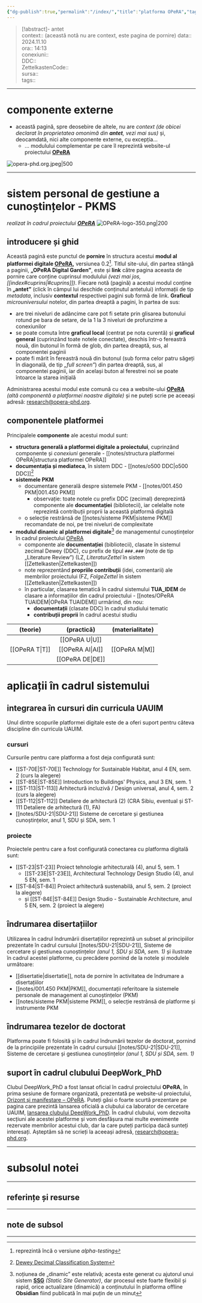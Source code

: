 ```yaml
---
{"dg-publish":true,"permalink":"/index/","title":"platforma OPeRA","tags":["gardenEntry"],"created":"2025-01-23T15:11:47.734+02:00","updated":"2025-01-25T15:49:48.486+02:00"}
---
```


> [!abstract]- antet  
> context:: (această notă nu are context, este pagina de pornire)
> data:: 2024.11.10  
> ora:: 14:13  
> conexiuni::  
> DDC::  
> ZettelkastenCode::  
> sursa::  
> tags::  


---

# componente externe
- această pagină, spre deosebire de altele, nu are *context* *(de obicei declarat în proprietatea omonimă din **antet**, vezi mai sus)* și, deocamdată, nici alte componente externe, cu excepția...
	- ... modulului complementar pe care îl reprezintă website-ul proiectului **[OPeRA](https://opera-phd.org/)**

![opera-phd.org.jpeg|500](/img/user/media/opera-phd.org.jpeg)

---

# sistem personal de gestiune a cunoștințelor - PKMS
*realizat în cadrul proiectului [**OPeRA**](https://opera-phd.org/)*
![OPeRA-logo-350.png|200](/img/user/media/OPeRA-logo-350.png)
## introducere și ghid
Această pagină este punctul de **pornire** în structura acestui **modul al platformei digitale [OPeRA](https://opera-phd.org/),** versiunea 0.2[^1].
Titlul site-ului, din partea stângă a paginii, **„OPeRA Digital Garden”**, este și **link** către pagina aceasta de pornire care conține cuprinsul modulului *(vezi mai jos, [[index#cuprins\|#cuprins]])*.
Fiecare notă (pagină) a acestui modul conține în **„antet”** (click în câmpul lui deschide conținutul antetului) informații de tip *metadata*, inclusiv **contextul** respectivei pagini sub formă de link.
**Graficul** *microuniversului* notelor, din partea dreaptă a pagini, în partea de sus:
- are trei niveluri de adâncime care pot fi setate prin glisarea butonului rotund pe bara de setare, de la 1 la 3 niveluri de profunzime a conexiunilor
- se poate comuta între **graficul local** (centrat pe nota curentă) și **graficul general** (cuprinzând toate notele conectate), deschis într-o fereastră nouă, din butonul în formă de glob, din partea dreaptă, sus, al componentei paginii
- poate fi mărit în fereastră nouă din butonul (sub forma celor patru săgeți în diagonală, de tip *„full screen”*) din partea dreaptă, sus, al componentei paginii, iar din același buton al ferestrei noi se poate întoarce la starea inițială

Administrarea acestui modul este comună cu cea a website-ului **[OPeRA](https://opera-phd.org/)** *(altă componentă a platformei noastre digitale)* și ne puteți scrie pe aceeași adresă: research@opera-phd.org.

## componentele platformei
Principalele **componente** ale acestui modul sunt:
- **structura generală a platformei digitale a proiectului**, cuprinzând componente și *conexiuni* generale - [[notes/structura platformei OPeRA\|structura platformei OPeRA]]
- **documentația și mediateca**, în sistem DDC - [[notes/o500 DDC\|o500 DDC]][^2]
- **sistemele PKM**
	- documentare generală despre sistemele PKM - [[notes/001.450 PKM\|001.450 PKM]]
		- observație: toate notele cu prefix DDC (zecimal) dereprezintă componente ale **documentației** (bibliotecii), iar celelalte note reprezintă contribuții proprii la această platformă digitală
	- o selecție restrânsă de [[notes/sisteme PKM\|sisteme PKM]] recomandate de noi, pe trei niveluri de complexitate
- **modulul dinamic al platformei digitale**[^3] de managementul cunoștințelor în cadrul proiectului [OPeRA](https://opera-phd.org/) 
	- componente ale **documentației** (bibliotecii), clasate în sistemul zecimal Dewey (DDC), cu prefix de tipul `###.###` (note de tip „Literature Review”) (LZ, *LiteraturZettel* în sistem [[Zettelkasten\|Zettelkasten]])
	- note reprezentând **propriile contribuții** (idei, comentarii) ale membrilor proiectului (FZ, *FolgeZettel* în sistem [[Zettelkasten\|Zettelkasten]])
	- în particular, clasarea tematică în cadrul sistemului **TUA_IDEM** de clasare a informațiilor din cadrul proiectului - [[notes/OPeRA TUAIDEM\|OPeRA TUAIDEM]] urmărind, din nou:
		- **documentații** (clasate DDC) în cadrul studiului tematic
		- **contribuții proprii** în cadrul acestui studiu

|    (teorie)    |    (practică)    | (materialitate) |
|:--------------:|:----------------:|:---------------:|
|                |  [[OPeRA U\|U]]  |                 |
| [[OPeRA T\|T]] | [[OPeRA AI\|AI]] | [[OPeRA M\|M]]  |
|                | [[OPeRA DE\|DE]] |                 |
# aplicații în cadrul sistemului
## integrarea în cursuri din curricula UAUIM
Unul dintre scopurile platformei digitale este de a oferi suport pentru câteva discipline din curricula UAUIM.
### cursuri
Cursurile pentru care platforma a fost deja configurată sunt:
- [[ST-70E\|ST-70E]] Technology for Sustainable Habitat, anul 4 EN, sem. 2 (curs la alegere)
- [[ST-85E\|ST-85E]] Introduction to Buildings' Physics, anul 3 EN, sem. 1
- [[ST-113\|ST-113]] Arhitectură incluzivă / Design universal, anul 4, sem. 2 (curs la alegere)
- [[ST-112\|ST-112]] Detaliere de arhitectură (2) (CRA Sibiu, eventual și ST-111 Detaliere de arhitectură (1), FA)
- [[notes/SDU-21\|SDU-21]] Sisteme de cercetare și gestiunea cunoștințelor, anul 1, SDU și SDA, sem. 1
### proiecte
Proiectele pentru care a fost configurată conectarea cu platforma digitală sunt:
- [[ST-23\|ST-23]] Proiect tehnologie arhitecturală (4), anul 5, sem. 1
	- [[ST-23E\|ST-23E]], Architectural Technology Design Studio (4), anul 5 EN, sem. 1
- [[ST-84\|ST-84]] Proiect arhitectură sustenabilă, anul 5, sem. 2 (proiect la alegere)
	- și [[ST-84E\|ST-84E]] Design Studio - Sustainable Architecture, anul 5 EN, sem. 2 (proiect la alegere)
## îndrumarea disertațiilor
Utilizarea în cadrul îndrumării disertațiilor reprezintă un subset al principiilor prezentate în cadrul cursului [[notes/SDU-21\|SDU-21]], Sisteme de cercetare și gestiunea cunoștințelor *(anul 1, SDU și SDA, sem. 1)* și ilustrate în cadrul acestei platforme, cu precădere pornind de la notele și modulele următoare:
- [[disertatie\|disertatie]], nota de pornire în activitatea de îndrumare a disertațiilor
- [[notes/001.450 PKM\|PKM]], documentații referitoare la sistemele personale de management al cunoștințelor (PKM)
- [[notes/sisteme PKM\|sisteme PKM]], o selecție restrânsă de platforme și instrumente PKM
## îndrumarea tezelor de doctorat
Platforma poate fi folosită și în cadrul îndrumării tezelor de doctorat, pornind de la principiile prezentate în cadrul cursului [[notes/SDU-21\|SDU-21]], Sisteme de cercetare și gestiunea cunoștințelor *(anul 1, SDU și SDA, sem. 1)*
## suport în cadrul clubului DeepWork_PhD
Clubul DeepWork_PhD a fost lansat oficial în cadrul proiectului **OPeRA**, în prima sesiune de formare organizată, prezentată pe website-ul proiectului, [Orizont și manifestare – OPeRA](https://opera-phd.org/orizont-si-manifestare/). Puteți găsi o foarte scurtă prezentare pe pagina care prezintă lansarea oficială a clubului ca laborator de cercetare UAUIM, [lansarea clubului DeepWork_PhD](https://opera-phd.org/s1-3/).
În cadrul clubului, vom dezvolta secțiuni ale acestei platforme și vom desfășura mai multe evenimente rezervate membrilor acestui club, dar la care puteți participa dacă sunteți interesați. Așteptăm să ne scrieți la aceeași adresă, research@opera-phd.org.



---
# subsolul notei
---
## referințe și resurse


---
## note de subsol
---
[^1]: reprezintă încă o versiune *alpha-testing*
[^2]: [Dewey Decimal Classification System](https://en.wikipedia.org/wiki/Dewey_Decimal_Classification)
[^3]: noțiunea de „dinamic” este relativă; acesta este generat cu ajutorul unui sistem **[SSG](https://medium.com/codex/web-design-patterns-ssr-ssg-and-spa-fadad7673dfe)** *(Static Site Generator)*, dar procesul este foarte flexibil și rapid, orice actualizare (dinamică) a conținutului în platforma offline **Obsidian** fiind publicată în mai puțin de un minut
